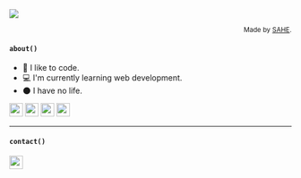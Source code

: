 <img src="https://user-images.githubusercontent.com/69730080/176517578-ca4176fc-3b6c-4ab3-8ef2-25decf53b61b.gif" />
<p align="right"><sup>Made by <a href="https://github.com/hess-sabina">SAHE</a>.</sup></p>

#### `about()`
- 🔭 I like to code.
- 💻 I'm currently learning web development.
- 🌑 I have no life.

<img src="https://img.shields.io/badge/javascript-%23323330.svg?style=for-the-badge&logo=javascript&logoColor=%23F7DF1E" height="24"> <img src="https://img.shields.io/badge/typescript-%23007ACC.svg?style=for-the-badge&logo=typescript&logoColor=white" height="24"> <img src="https://img.shields.io/badge/react-%2320232a.svg?style=for-the-badge&logo=react&logoColor=%2361DAFB" height="24"> <img src="https://img.shields.io/badge/SASS-hotpink.svg?style=for-the-badge&logo=SASS&logoColor=white" height="24">

---

#### `contact()`

<a href="https://discordapp.com/users/297134310752911360"><img src="https://img.shields.io/badge/nekusu%232542-%237289DA.svg?style=for-the-badge&logo=discord&logoColor=white" height="24"></a>
